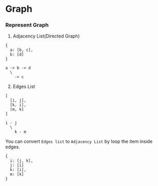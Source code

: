 # Graph

### Represent Graph

1. Adjacency List(Directed Graph)

```
{
  a: [b, c],
  b: [d]
}

a -> b -> d
  \
    -> c
```

2. Edges List

```
[
  [i, j],
  [k, i],
  [m, k]
]

i - j
  \
    k - m
```

You can convert `Edges list` to `Adjacency List` by loop the item inside edges.

```
{
  i: [j, k],
  j: [i]
  k: [i],
  m: [k]
}

```
